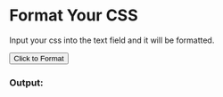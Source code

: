 # Format Your CSS

Input your css into the text field and it will be formatted.

<div id="input"></div>
<div>
<button onclick="format()">Click to Format</button>
</div>
<h3>Output:</h3>
<div id="output"></div>


<script src="https://unpkg.com/prettier@2.7.1/standalone.js"></script>
<script src="https://unpkg.com/prettier@2.7.1/parser-postcss.js"></script>
<script src="../../codemirror-5.62.2/lib/codemirror.js"></script>
<link rel="stylesheet" href="../../codemirror-5.62.2/lib/codemirror.css">
<script src="../../codemirror-5.62.2/mode/css/css.js"></script>
<script type="text/javascript">
  const input = CodeMirror(document.querySelector('#input'), {
    lineNumbers: true,
    tabSize: 2,
    value: `.nav_bar {color: red; background-color: black; font-size: small} .test {color: blue; background-color: yellow} .footNotes { color: red; background-color: black; transform: translate(120px, 50%)}`,
    mode: 'css',
  });
  const output = CodeMirror(document.querySelector('#output'), {
    lineNumbers: true,
    tabSize: 2,
    mode: 'css',
    readOnly: true
  });
  function format() {
    let text = input.getValue();
    let initial = prettier.format(text,
    { parser: "css", plugins: prettierPlugins},
    {options: { tabWidth: 2, endOfLine: 'auto'}}
    );
    initial = initial.replaceAll('}', '}\n');
    // https://stackoverflow.com/a/67243723
    const kebabizeFromCamel = (str) => str.replaceAll(/[A-Z]+(?![a-z])|[A-Z]/g, ($, ofs) => (ofs ? "-" : "") + $.toLowerCase())
    initial = kebabizeFromCamel(initial)
    const kebabizeFromSnake = (str) => str.replaceAll(/[_]/g, ($, ofs) => '-');
    initial = kebabizeFromSnake(initial);
    output.setValue(initial);
  }
</script>
